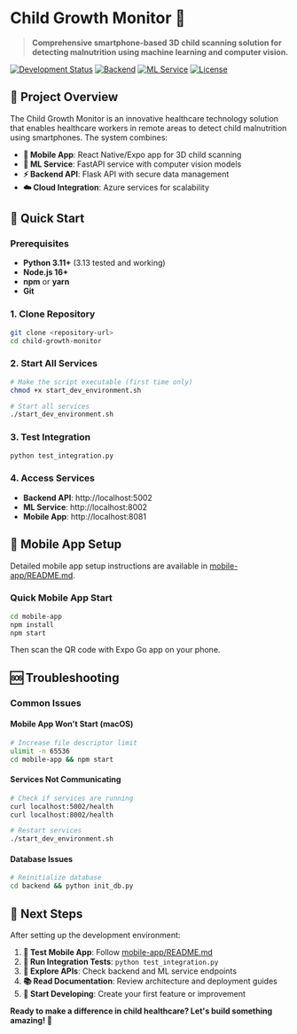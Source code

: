 # Child Growth Monitor 🌟

> **Comprehensive smartphone-based 3D child scanning solution for detecting malnutrition using machine learning and computer vision.**

[![Development Status](https://img.shields.io/badge/Status-Development-yellow.svg)](DEVELOPMENT_STATUS.md)
[![Backend](https://img.shields.io/badge/Backend-Running-green.svg)](http://localhost:5002/health)
[![ML Service](https://img.shields.io/badge/ML%20Service-Running-green.svg)](http://localhost:8002/health)
[![License](https://img.shields.io/badge/License-MIT-blue.svg)](LICENSE)

## 🎯 Project Overview

The Child Growth Monitor is an innovative healthcare technology solution that enables healthcare workers in remote areas to detect child malnutrition using smartphones. The system combines:

- **📱 Mobile App**: React Native/Expo app for 3D child scanning
- **🧠 ML Service**: FastAPI service with computer vision models
- **⚡ Backend API**: Flask API with secure data management
- **☁️ Cloud Integration**: Azure services for scalability

## 🚀 Quick Start

### Prerequisites
- **Python 3.11+** (3.13 tested and working)
- **Node.js 16+** 
- **npm** or **yarn**
- **Git**

### 1. Clone Repository
```bash
git clone <repository-url>
cd child-growth-monitor
```

### 2. Start All Services
```bash
# Make the script executable (first time only)
chmod +x start_dev_environment.sh

# Start all services
./start_dev_environment.sh
```

### 3. Test Integration
```bash
python test_integration.py
```

### 4. Access Services
- **Backend API**: http://localhost:5002
- **ML Service**: http://localhost:8002  
- **Mobile App**: http://localhost:8081

## 📱 Mobile App Setup

Detailed mobile app setup instructions are available in [mobile-app/README.md](mobile-app/README.md).

### Quick Mobile App Start
```bash
cd mobile-app
npm install
npm start
```

Then scan the QR code with Expo Go app on your phone.

## 🆘 Troubleshooting

### Common Issues

#### Mobile App Won't Start (macOS)
```bash
# Increase file descriptor limit
ulimit -n 65536
cd mobile-app && npm start
```

#### Services Not Communicating
```bash
# Check if services are running
curl localhost:5002/health
curl localhost:8002/health

# Restart services
./start_dev_environment.sh
```

#### Database Issues
```bash
# Reinitialize database
cd backend && python init_db.py
```

## 🎯 Next Steps

After setting up the development environment:

1. **📱 Test Mobile App**: Follow [mobile-app/README.md](mobile-app/README.md)
2. **🧪 Run Integration Tests**: `python test_integration.py`
3. **🔧 Explore APIs**: Check backend and ML service endpoints
4. **📚 Read Documentation**: Review architecture and deployment guides
5. **🚀 Start Developing**: Create your first feature or improvement

**Ready to make a difference in child healthcare? Let's build something amazing! 🌟**